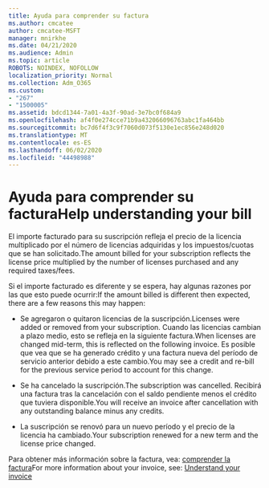 ```yaml
---
title: Ayuda para comprender su factura
ms.author: cmcatee
author: cmcatee-MSFT
manager: mnirkhe
ms.date: 04/21/2020
ms.audience: Admin
ms.topic: article
ROBOTS: NOINDEX, NOFOLLOW
localization_priority: Normal
ms.collection: Adm_O365
ms.custom:
- "267"
- "1500005"
ms.assetid: bdcd1344-7a01-4a3f-90ad-3e7bc0f684a9
ms.openlocfilehash: af4f0e274cce71b9a432066096763abc1fa464bb
ms.sourcegitcommit: bc7d6f4f3c9f7060d073f5130e1ec856e248d020
ms.translationtype: MT
ms.contentlocale: es-ES
ms.lasthandoff: 06/02/2020
ms.locfileid: "44498988"
---
```

# <a name="help-understanding-your-bill"></a><span data-ttu-id="bbb07-102">Ayuda para comprender su factura</span><span class="sxs-lookup"><span data-stu-id="bbb07-102">Help understanding your bill</span></span>

<span data-ttu-id="bbb07-103">El importe facturado para su suscripción refleja el precio de la licencia multiplicado por el número de licencias adquiridas y los impuestos/cuotas que se han solicitado.</span><span class="sxs-lookup"><span data-stu-id="bbb07-103">The amount billed for your subscription reflects the license price multiplied by the number of licenses purchased and any required taxes/fees.</span></span>
  
<span data-ttu-id="bbb07-104">Si el importe facturado es diferente y se espera, hay algunas razones por las que esto puede ocurrir:</span><span class="sxs-lookup"><span data-stu-id="bbb07-104">If the amount billed is different then expected, there are a few reasons this may happen:</span></span>
  
- <span data-ttu-id="bbb07-105">Se agregaron o quitaron licencias de la suscripción.</span><span class="sxs-lookup"><span data-stu-id="bbb07-105">Licenses were added or removed from your subscription.</span></span> <span data-ttu-id="bbb07-106">Cuando las licencias cambian a plazo medio, esto se refleja en la siguiente factura.</span><span class="sxs-lookup"><span data-stu-id="bbb07-106">When licenses are changed mid-term, this is reflected on the following invoice.</span></span> <span data-ttu-id="bbb07-107">Es posible que vea que se ha generado crédito y una factura nueva del período de servicio anterior debido a este cambio.</span><span class="sxs-lookup"><span data-stu-id="bbb07-107">You may see a credit and re-bill for the previous service period to account for this change.</span></span>

- <span data-ttu-id="bbb07-108">Se ha cancelado la suscripción.</span><span class="sxs-lookup"><span data-stu-id="bbb07-108">The subscription was cancelled.</span></span> <span data-ttu-id="bbb07-109">Recibirá una factura tras la cancelación con el saldo pendiente menos el crédito que tuviera disponible.</span><span class="sxs-lookup"><span data-stu-id="bbb07-109">You will receive an invoice after cancellation with any outstanding balance minus any credits.</span></span>

- <span data-ttu-id="bbb07-110">La suscripción se renovó para un nuevo período y el precio de la licencia ha cambiado.</span><span class="sxs-lookup"><span data-stu-id="bbb07-110">Your subscription renewed for a new term and the license price changed.</span></span>

<span data-ttu-id="bbb07-111">Para obtener más información sobre la factura, vea: [comprender la factura](https://docs.microsoft.com/microsoft-365/commerce/billing-and-payments/understand-your-invoice2)</span><span class="sxs-lookup"><span data-stu-id="bbb07-111">For more information about your invoice, see: [Understand your invoice](https://docs.microsoft.com/microsoft-365/commerce/billing-and-payments/understand-your-invoice2)</span></span>